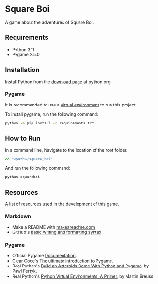 # Square Boi
A game about the adventures of Square Boi.

## Requirements
- Python 3.11
- Pygame 2.5.0

## Installation
Install Python from the [download page](https://www.python.org/downloads/) at python.org.

### Pygame
It is recommended to use a [virtual environment](https://docs.python.org/3/library/venv.html) to run this project.

To install pygame, run the following command:
```bash
python -m pip install -r requirements.txt
```

## How to Run
In a command line, Navigate to the location of the root folder:
```bash
cd "<path>/square_boi"
```
And run the following command:
```bash
python squareboi
```

## Resources
A list of resources used in the development of this game.

### Markdown
- Make a README with [makeareadme.com](https://www.makeareadme.com/)
- GitHub's [Basic writing and formatting syntax](https://docs.github.com/en/get-started/writing-on-github/getting-started-with-writing-and-formatting-on-github/basic-writing-and-formatting-syntax)

### Pygame
- Official Pygame [Documentation](https://www.pygame.org/docs/).
- Clear Code's [The ultimate introduction to Pygame](https://www.youtube.com/watch?v=AY9MnQ4x3zk&t=3576s).
- Real Python's [Build an Asteroids Game With Python and Pygame](https://realpython.com/asteroids-game-python/), by Pawl Fertyk.
- Real Python's [Python Virtual Environments: A Primer](https://realpython.com/python-virtual-environments-a-primer/), by Martin Breuss
